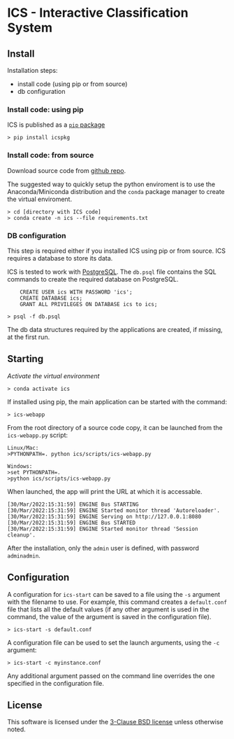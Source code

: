 # ICS - Interactive Classification System

## Install

Installation steps:
* install code (using pip or from source)
* db configuration

### Install code: using pip

ICS is published as a [`pip` package](https://pypi.org/project/icspkg)

```
> pip install icspkg
```

### Install code: from source
Download source code from [github repo](https://github.com/aesuli/ics).

The suggested way to quickly setup the python enviroment is to use the Anaconda/Miniconda distribution and the `conda` package manager to create the virtual enviroment.

```
> cd [directory with ICS code]
> conda create -n ics --file requirements.txt
```

### DB configuration

This step is required either if you installed ICS using pip or from source.
ICS requires a database to store its data.

ICS is tested to work with [PostgreSQL](https://www.postgresql.org/).
The `db.psql` file contains the SQL commands to create the required database on PostgreSQL.

```
    CREATE USER ics WITH PASSWORD 'ics';
    CREATE DATABASE ics;
    GRANT ALL PRIVILEGES ON DATABASE ics to ics;
```

```
> psql -f db.psql
```

The db data structures required by the applications are created, if missing, at the first run.

## Starting

_Activate the virtual environment_
```
> conda activate ics
```
If installed using pip, the main application can be started with the command:
```
> ics-webapp
```
From the root directory of a source code copy, it can be launched from the `ics-webapp.py` script:
```
Linux/Mac:
>PYTHONPATH=. python ics/scripts/ics-webapp.py

Windows:
>set PYTHONPATH=. 
>python ics/scripts/ics-webapp.py
```
When launched, the app will print the URL at which it is accessable.
```
[30/Mar/2022:15:31:59] ENGINE Bus STARTING
[30/Mar/2022:15:31:59] ENGINE Started monitor thread 'Autoreloader'.
[30/Mar/2022:15:31:59] ENGINE Serving on http://127.0.0.1:8080
[30/Mar/2022:15:31:59] ENGINE Bus STARTED
[30/Mar/2022:15:31:59] ENGINE Started monitor thread 'Session cleanup'.
```
After the installation, only the `admin` user is defined, with password `adminadmin`.

## Configuration

A configuration for `ics-start` can be saved to a file using the `-s` argument with the filename to use.
For example, this command creates a `default.conf` file that lists all the default values (if any other argument is used in the command, the value of the argument is saved in the configuration file).

```
> ics-start -s default.conf
```


A configuration file can be used to set the launch arguments, using the `-c` argument:

```
> ics-start -c myinstance.conf
```

Any additional argument passed on the command line overrides the one specified in the configuration file.

## License

This software is licensed under the [3-Clause BSD license](https://opensource.org/licenses/BSD-3-Clause) unless otherwise noted.